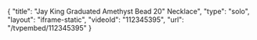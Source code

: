 {
    "title": "Jay King Graduated Amethyst Bead 20\" Necklace",
    "type": "solo",
    "layout": "iframe-static",
    "videoId": "112345395",
    "url": "\/tvpembed\/112345395"
}